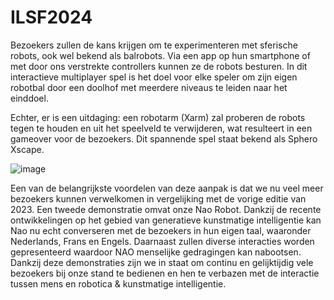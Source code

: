 # ILSF2024


Bezoekers zullen de kans krijgen om te experimenteren met sferische robots, ook wel bekend als balrobots. Via een app op hun smartphone of met door ons verstrekte controllers kunnen ze de robots besturen. In dit interactieve multiplayer spel is het doel voor elke speler om zijn eigen robotbal door een doolhof met meerdere niveaus te leiden naar het einddoel.

Echter, er is een uitdaging: een robotarm (Xarm) zal proberen de robots tegen te houden en uit het speelveld te verwijderen, wat resulteert in een gameover voor de bezoekers. Dit spannende spel staat bekend als Sphero Xscape.

![image](https://github.com/EhbAIGit/ILSF2024/assets/74420584/79b7c22e-04a6-4f19-b624-b4f63943983e)


Een van de belangrijkste voordelen van deze aanpak is dat we nu veel meer bezoekers kunnen verwelkomen in vergelijking met de vorige editie van 2023.
Een tweede demonstratie omvat onze Nao Robot. Dankzij de recente ontwikkelingen op het gebied van generatieve kunstmatige intelligentie kan Nao nu echt converseren met de bezoekers in hun eigen taal, waaronder Nederlands, Frans en Engels. Daarnaast zullen diverse interacties worden gepresenteerd waardoor NAO menselijke gedragingen kan nabootsen.
Dankzij deze demonstraties zijn we in staat om continu en gelijktijdig vele bezoekers bij onze stand te bedienen en hen te verbazen met de interactie tussen mens en robotica & kunstmatige intelligentie.

